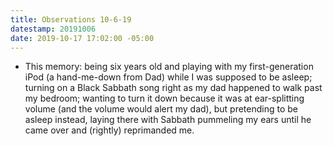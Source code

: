 ```yaml
---
title: Observations 10-6-19
datestamp: 20191006
date: 2019-10-17 17:02:00 -05:00
---
```


- This memory: being six years old and playing with my first-generation iPod (a hand-me-down from Dad) while I was supposed to be asleep; turning on a Black Sabbath song right as my dad happened to walk past my bedroom; wanting to turn it down because it was at ear-splitting volume (and the volume would alert my dad), but pretending to be asleep instead, laying there with Sabbath pummeling my ears until he came over and (rightly) reprimanded me.
